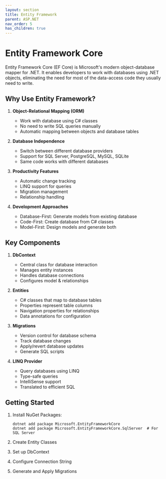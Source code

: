 ```yaml
---
layout: section
title: Entity Framework
parent: ASP.NET
nav_order: 5
has_children: true
---
```


# Entity Framework Core

Entity Framework Core (EF Core) is Microsoft's modern object-database mapper for .NET. It enables developers to work with databases using .NET objects, eliminating the need for most of the data-access code they usually need to write.

## Why Use Entity Framework?

1. **Object-Relational Mapping (ORM)**
   - Work with database using C# classes
   - No need to write SQL queries manually
   - Automatic mapping between objects and database tables

2. **Database Independence**
   - Switch between different database providers
   - Support for SQL Server, PostgreSQL, MySQL, SQLite
   - Same code works with different databases

3. **Productivity Features**
   - Automatic change tracking
   - LINQ support for queries
   - Migration management
   - Relationship handling

4. **Development Approaches**
   - Database-First: Generate models from existing database
   - Code-First: Create database from C# classes
   - Model-First: Design models and generate both

## Key Components

1. **DbContext**
   - Central class for database interaction
   - Manages entity instances
   - Handles database connections
   - Configures model & relationships

2. **Entities**
   - C# classes that map to database tables
   - Properties represent table columns
   - Navigation properties for relationships
   - Data annotations for configuration

3. **Migrations**
   - Version control for database schema
   - Track database changes
   - Apply/revert database updates
   - Generate SQL scripts

4. **LINQ Provider**
   - Query databases using LINQ
   - Type-safe queries
   - IntelliSense support
   - Translated to efficient SQL

## Getting Started

1. Install NuGet Packages:
   ```shell
   dotnet add package Microsoft.EntityFrameworkCore
   dotnet add package Microsoft.EntityFrameworkCore.SqlServer  # For SQL Server
   ```

2. Create Entity Classes
3. Set up DbContext
4. Configure Connection String
5. Generate and Apply Migrations
